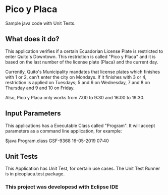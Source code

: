 # Pico y Placa
Sample java code with Unit Tests.
## What does it do?
This application verifies if a certain Ecuadorian License Plate is restricted to enter Quito's Downtown. This restriction is called "Pico y Placa" and it is based on the last number of the license plate (Placa) and the current day.

Currently, Quito's Municipality mandates that license plates which finishes with 1 or 2, can't enter the city on Mondays.  If it finishes with 3 or 4, restriction is applied on Tuesdays; 5 and 6 on Wednesday, 7 and 8 on Thursday and 9 and 10 on Friday.

Also, Pico y Placa only works from 7:00 to 9:30 and 16:00 to 19:30.

## Input Parameters
This applications has a Executable Class called "Program".  It will accept parameters as a command line application, for example:

$java Program.class GSF-9368 16-05-2019 07:40

## Unit Tests
This Application has Unit Test, for certain use cases. The Unit Test Runner is in picoplaca.test package.

### This project was developesd with Eclipse IDE
